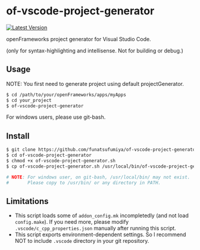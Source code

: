 # of-vscode-project-generator

[![Latest Version](https://img.shields.io/github/tag/funatsufumiya/of-vscode-project-generator.svg?style=flat-square)](https://github.com/funatsufumiya/of-vscode-project-generator/tags)

openFrameworks project generator for Visual Studio Code.

(only for syntax-highlighting and intellisense. Not for building or debug.)

## Usage

NOTE: You first need to generate project using default projectGenerator.

```bash
$ cd /path/to/your/openFrameworks/apps/myApps
$ cd your_project
$ of-vscode-project-generator
```

For windows users, please use git-bash.

## Install

```bash
$ git clone https://github.com/funatsufumiya/of-vscode-project-generator
$ cd of-vscode-project-generator
$ chmod +x of-vscode-project-generator.sh
$ cp of-vscode-project-generator.sh /usr/local/bin/of-vscode-project-generator

# NOTE: For windows user, on git-bash, /usr/local/bin/ may not exist.
#       Please copy to /usr/bin/ or any directory in PATH.
```

## Limitations

- This script loads some of `addon_config.mk` incompletedly (and not load `config.make`). If you need more, please modify `.vscode/c_cpp_properties.json` manually after running this script.
- This script exports environment-dependent settings. So I recommend NOT to include `.vscode` directory in your git repository.

